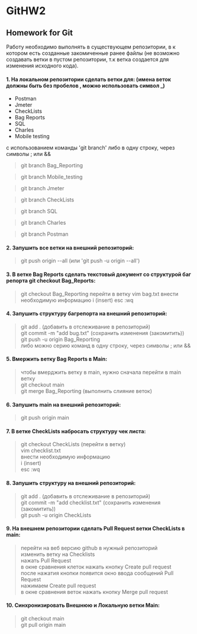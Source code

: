 # GitHW2
## Homework for Git  
Работу необходимо выполнять в существующем репозитории, в к котором есть созданные закомиченные ранее файлы (не возможно создавать ветки в пустом репозитории, т.к ветка создается для изменения исходного кода).  
#### 1. На локальном репозитории сделать ветки для: (имена веток должны быть без пробелов , можно использовать символ _)
- Postman  
- Jmeter  
- CheckLists  
- Bag Reports  
- SQL  
- Charles  
- Mobile testing  

с использованием команды 'git branch' либо в одну строку, через символы ; или &&
 
> git branch Bag_Reporting

> git branch Mobile_testing

> git branch Jmeter

> git branch CheckLists

> git branch SQL

> git branch Charles

> git branch Postman  

#### 2. Запушить все ветки на внешний репозиторий:  
> git push origin --all (или 'git push -u origin --all')

#### 3. В ветке Bag Reports сделать текстовый документ со структурой баг репорта git checkout Bag_Reports:
> git checkout Bag_Reporting перейти в ветку vim bag.txt
> внести необходимую информацию
> i (insert)
> esc :wq
 
#### 4. Запушить структуру багрепорта на внешний репозиторий:
> git add . (добавить в отслеживание в репозиторий)  
> git commit -m "add bug.txt" (сохранить изменения (закомитить))  
> git push -u origin Bag_Reporting  
> либо можно серию команд в одну строку, через символы ; или &&
  
#### 5. Вмержить ветку Bag Reports в Main:  
> чтобы вмерджить ветку в main, нужно сначала перейти в main ветку  
> git checkout main  
> git merge Bag_Reporting (выполнить слияние веток)  
  
#### 6. Запушить main на внешний репозиторий:
> git push origin main
  
#### 7. В ветке CheckLists набросать структуру чек листа:  
> git checkout CheckLists (перейти в ветку)  
> vim checklist.txt  
> внести необходимую информацию  
> i (insert)  
> esc :wq

#### 8. Запушить структуру на внешний репозиторий:  
> git add . (добавить в отслеживание в репозиторий)  
> git commit -m "add checklist.txt" (сохранить изменения (закомитить))   
> git push -u origin CheckLists  

#### 9. На внешнем репозитории сделать Pull Request ветки CheckLists в main:  
> перейти на веб версию github в нужный репозиторий  
> изменить ветку на Checklists  
> нажать Pull Request  
> в окне сравнения клеток нажать кнопку Create pull request  
> после нажатия кнопки появится окно ввода сообщений Pull Request  
> нажимаем Create pull request  
> в окне сравнения веток нажать кнопку Merge pull request

#### 10. Синхронизировать Внешнюю и Локальную ветки Main:  
> git checkout main  
> git pull origin main



